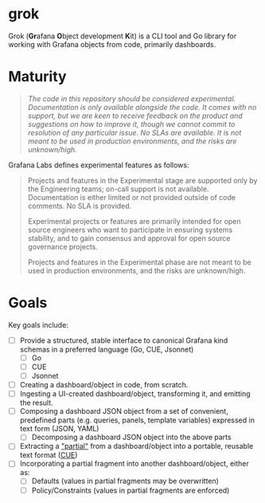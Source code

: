 # grok
Grok (**Gr**afana **O**bject development **K**it) is a CLI tool and Go library for working with Grafana objects from code, primarily dashboards.

# Maturity
> _The code in this repository should be considered experimental. Documentation is only
available alongside the code. It comes with no support, but we are keen to receive
feedback on the product and suggestions on how to improve it, though we cannot commit
to resolution of any particular issue. No SLAs are available. It is not meant to be used
in production environments, and the risks are unknown/high._

Grafana Labs defines experimental features as follows:

> Projects and features in the Experimental stage are supported only by the Engineering
teams; on-call support is not available. Documentation is either limited or not provided
outside of code comments. No SLA is provided.
>
> Experimental projects or features are primarily intended for open source engineers who
want to participate in ensuring systems stability, and to gain consensus and approval
for open source governance projects.
>
> Projects and features in the Experimental phase are not meant to be used in production
environments, and the risks are unknown/high.

# Goals
Key goals include:

* [ ] Provide a structured, stable interface to canonical Grafana kind schemas in a preferred language (Go, CUE, Jsonnet)
  * [ ] Go
  * [ ] CUE
  * [ ] Jsonnet
* [ ] Creating a dashboard/object in code, from scratch.
* [ ] Ingesting a UI-created dashboard/object, transforming it, and emitting the result.
* [ ] Composing a dashboard JSON object from a set of convenient, predefined parts (e.g. queries, panels, template variables) expressed in text form (JSON, YAML)
  * [ ] Decomposing a dashboard JSON object into the above parts
* [ ] Extracting a ["partial"](#Partials) from a dashboard/object into a portable, reusable text format ([CUE](https://cuelang.org))
* [ ] Incorporating a partial fragment into another dashboard/object, either as:
  * [ ] Defaults (values in partial fragments may be overwritten)
  * [ ] Policy/Constraints (values in partial fragments are enforced)
